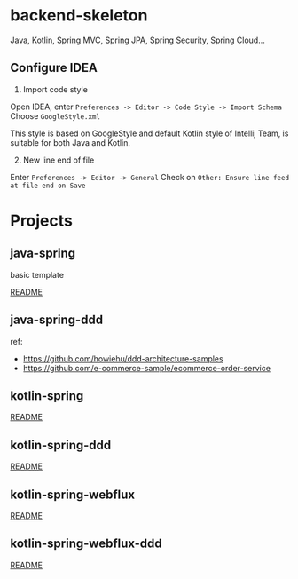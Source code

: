 # backend-skeleton

Java, Kotlin, Spring MVC, Spring JPA, Spring Security, Spring Cloud...

## Configure IDEA

1. Import code style

Open IDEA, enter `Preferences -> Editor -> Code Style -> Import Schema`
Choose `GoogleStyle.xml`

This style is based on GoogleStyle and default Kotlin style of Intellij Team, is suitable for both Java and Kotlin.

2. New line end of file

Enter `Preferences -> Editor -> General`
Check on `Other: Ensure line feed at file end on Save`

# Projects

## java-spring

basic template

[README](./java-spring/README.md)

## java-spring-ddd

ref:

- https://github.com/howiehu/ddd-architecture-samples
- https://github.com/e-commerce-sample/ecommerce-order-service

## kotlin-spring

[README](./kotlin-spring/README.md)

## kotlin-spring-ddd

[README](./kotlin-spring-ddd/README.md)

## kotlin-spring-webflux

[README](./kotlin-spring-webflux/README.md)

## kotlin-spring-webflux-ddd

[README](./kotlin-spring-webflux/README.md)
